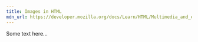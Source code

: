 ```yaml
---
title: Images in HTML
mdn_url: https://developer.mozilla.org/docs/Learn/HTML/Multimedia_and_embedding/Images_in_HTML
---
```

Some text here...
